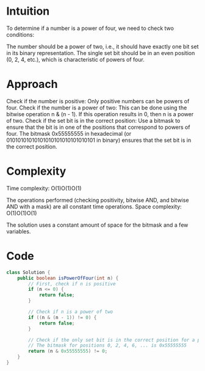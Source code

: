 # Intuition
To determine if a number is a power of four, we need to check two conditions:

The number should be a power of two, i.e., it should have exactly one bit set in its binary representation.
The single set bit should be in an even position (0, 2, 4, etc.), which is characteristic of powers of four.

# Approach
Check if the number is positive: Only positive numbers can be powers of four.
Check if the number is a power of two: This can be done using the bitwise operation n & (n - 1). If this operation results in 0, then n is a power of two.
Check if the set bit is in the correct position: Use a bitmask to ensure that the bit is in one of the positions that correspond to powers of four. The bitmask 0x55555555 in hexadecimal (or 01010101010101010101010101010101 in binary) ensures that the set bit is in the correct position.


# Complexity
Time complexity: O(1)O(1)O(1)

The operations performed (checking positivity, bitwise AND, and bitwise AND with a mask) are all constant time operations.
Space complexity: O(1)O(1)O(1)

The solution uses a constant amount of space for the bitmask and a few variables.

# Code

```java
class Solution {
    public boolean isPowerOfFour(int n) {
        // First, check if n is positive
        if (n <= 0) {
            return false;
        }

        // Check if n is a power of two
        if ((n & (n - 1)) != 0) {
            return false;
        }

        // Check if the only set bit is in the correct position for a power of four
        // The bitmask for positions 0, 2, 4, 6, ... is 0x55555555
        return (n & 0x55555555) != 0;
    }
}
```
